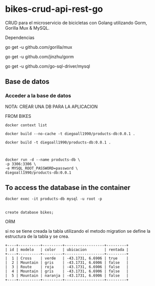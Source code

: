 # bikes-crud-api-rest-go

CRUD para el microservicio de bicicletas con Golang utilizando Gorm, Gorilla Mux & MySQL.


Dependencias

go get -u github.com/gorilla/mux

go get -u github.com/jinzhu/gorm

go get -u github.com/go-sql-driver/mysql



## Base de datos




### Acceder a la base de datos

NOTA: CREAR UNA DB PARA LA APLICACION

FROM BIKES

    docker context list

    docker build --no-cache -t diegoall1990/products-db:0.0.1 .

    docker build -t diegoall1990/products-db:0.0.1 .



    docker run -d --name products-db \
    -p 3306:3306 \
    -e MYSQL_ROOT_PASSWORD=password \
    diegoall1990/products-db:0.0.1



## To access the database in the container

    docker exec -it products-db mysql -u root -p


##

    create database bikes;



ORM

si no se tiene creada la tabla utilizando el metodo migration se define la estructura de la tabla y se crea.




```
+----+----------+---------+------------------+---------+
| id | modelo   | color   | ubicacion        | rentada |
+----+----------+---------+------------------+---------+
|  1 | Cross    | verde   | -43.1731, 6.6906 | true    |
|  2 | Mountain | gris    | -43.1731, 6.6906 | false   |
|  3 | Route    | roja    | -43.1731, 6.6906 | false   |
|  4 | Mountain | gris    | -43.1731, 6.6906 | false   |
|  5 | Mountain | naranja | -43.1731, 6.6906 | false   |
+----+----------+---------+------------------+---------+
```

